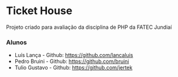 # Ticket House
Projeto criado para avaliação da disciplina de PHP da FATEC Jundiaí
### Alunos
+ Luís Lança - Github: <https://github.com/lancaluis>
+ Pedro Bruini - Github: <https://github.com/bruini>
+ Tulio Gustavo - Github: <https://github.com/jertek>


